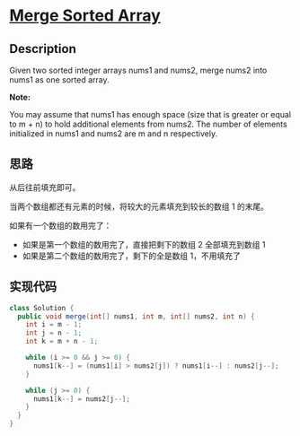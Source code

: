 # [Merge Sorted Array][title]

## Description

Given two sorted integer arrays nums1 and nums2, merge nums2 into nums1 as one sorted array.

**Note:**

You may assume that nums1 has enough space (size that is greater or equal to m + n) to hold additional elements from nums2. The number of elements initialized in nums1 and nums2 are m and n respectively.

## 思路

从后往前填充即可。

当两个数组都还有元素的时候，将较大的元素填充到较长的数组 1 的末尾。

如果有一个数组的数用完了：
* 如果是第一个数组的数用完了，直接把剩下的数组 2 全部填充到数组 1
* 如果是第二个数组的数用完了，剩下的全是数组 1，不用填充了


## 实现代码

```java
class Solution {
  public void merge(int[] nums1, int m, int[] nums2, int n) {
    int i = m - 1;
    int j = n - 1;
    int k = m + n - 1;

    while (i >= 0 && j >= 0) {
      nums1[k--] = (nums1[i] > nums2[j]) ? nums1[i--] : nums2[j--];
    }

    while (j >= 0) {
      nums1[k--] = nums2[j--];
    }
  }
}
```

[title]: https://leetcode.com/problems/merge-sorted-array

